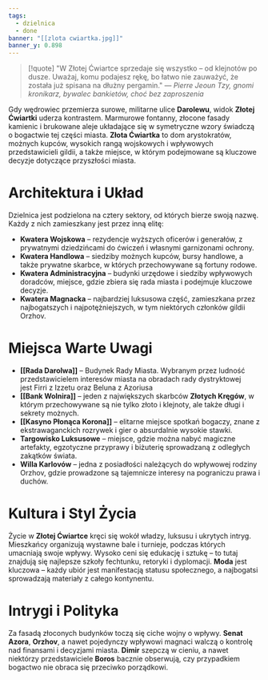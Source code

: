 ```yaml
---
tags:
  - dzielnica
  - done
banner: "[[zlota cwiartka.jpg]]"
banner_y: 0.898
---
```

>[!quote] "W Złotej Ćwiartce sprzedaje się wszystko – od klejnotów po dusze. Uważaj, komu podajesz rękę, bo łatwo nie zauważyć, że została już spisana na dłużny pergamin."
>— _Pierre Jeoun Tzy, gnomi kronikarz, bywalec bankietów, choć bez zaproszenia_

Gdy wędrowiec przemierza surowe, militarne ulice **Darolewu**, widok **Złotej Ćwiartki** uderza kontrastem. Marmurowe fontanny, złocone fasady kamienic i brukowane aleje układające się w symetryczne wzory świadczą o bogactwie tej części miasta. **Złota Ćwiartka** to dom arystokratów, możnych kupców, wysokich rangą wojskowych i wpływowych przedstawicieli gildii, a także miejsce, w którym podejmowane są kluczowe decyzje dotyczące przyszłości miasta.
# **Architektura i Układ**
Dzielnica jest podzielona na cztery sektory, od których bierze swoją nazwę. Każdy z nich zamieszkany jest przez inną elitę:
- **Kwatera Wojskowa** – rezydencje wyższych oficerów i generałów, z prywatnymi dziedzińcami do ćwiczeń i własnymi garnizonami ochrony.
- **Kwatera Handlowa** – siedziby możnych kupców, bursy handlowe, a także prywatne skarbce, w których przechowywane są fortuny rodowe.
- **Kwatera Administracyjna** – budynki urzędowe i siedziby wpływowych doradców, miejsce, gdzie zbiera się rada miasta i podejmuje kluczowe decyzje.
- **Kwatera Magnacka** – najbardziej luksusowa część, zamieszkana przez najbogatszych i najpotężniejszych, w tym niektórych członków gildii Orzhov.
# **Miejsca Warte Uwagi**
- **[[Rada Darolwa]]** – Budynek Rady Miasta. Wybranym przez ludność przedstawicielem interesów miasta na obradach rady dystryktowej jest Firri z Izzetu oraz Beluna z Azoriusa
- **[[Bank Wolnira]]** – jeden z największych skarbców **Złotych Kręgów**, w którym przechowywane są nie tylko złoto i klejnoty, ale także długi i sekrety możnych.
- **[[Kasyno Płonąca Korona]]** – elitarne miejsce spotkań bogaczy, znane z ekstrawaganckich rozrywek i gier o absurdalnie wysokie stawki.
- **Targowisko Luksusowe** – miejsce, gdzie można nabyć magiczne artefakty, egzotyczne przyprawy i biżuterię sprowadzaną z odległych zakątków świata.
- **Willa Karlovów** – jedna z posiadłości należących do wpływowej rodziny Orzhov, gdzie prowadzone są tajemnicze interesy na pograniczu prawa i duchów.
# **Kultura i Styl Życia**
Życie w **Złotej Ćwiartce** kręci się wokół władzy, luksusu i ukrytych intryg. Mieszkańcy organizują wystawne bale i turnieje, podczas których umacniają swoje wpływy. Wysoko ceni się edukację i sztukę – to tutaj znajdują się najlepsze szkoły fechtunku, retoryki i dyplomacji. **Moda** jest kluczowa – każdy ubiór jest manifestacją statusu społecznego, a najbogatsi sprowadzają materiały z całego kontynentu.
# **Intrygi i Polityka**
Za fasadą złoconych budynków toczą się ciche wojny o wpływy. **Senat Azora**, **Orzhov**, a nawet pojedynczy wpływowi magnaci walczą o kontrolę nad finansami i decyzjami miasta. **Dimir** szepczą w cieniu, a nawet niektórzy przedstawiciele **Boros** bacznie obserwują, czy przypadkiem bogactwo nie obraca się przeciwko porządkowi.
